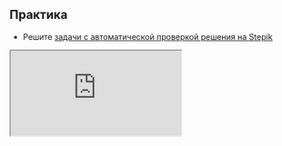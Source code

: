 ## Практика

- Решите [задачи с автоматической проверкой решения на Stepik](https://stepik.org/lesson/64657/step/1)

<div class="lessonStepikBlock">
    <iframe src="https://stepik.org/lesson/64657/step/1"></iframe>
</div>